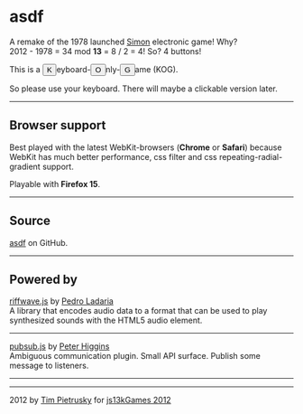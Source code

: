 <h1>asdf</h1>
           
<p>
    A remake of the 1978 launched <a href="http://en.wikipedia.org/wiki/Simon_(game)" target="_blank">Simon</a> electronic game! Why? <br> 2012 - 1978 = 34 mod <b>13</b> = 8 / 2 = 4! So? 4 buttons! 
</p>

<p>
    This is a <button class="key">K</button>eyboard-<button class="key">O</button>nly-<button class="key">G</button>ame (KOG).
</p>

<p>
    So please use your keyboard. There will maybe a clickable version later. 
</p>
<hr>

<h2>Browser support</h2>
<p>
    Best played with the latest WebKit-browsers (<b>Chrome</b> or <b>Safari</b>)
    because WebKit has much better performance, css filter and css repeating-radial-gradient support. 
</p>

<p>
    Playable with <b>Firefox 15</b>.
</p>
<hr>

<h2>Source</h2>
<p>
    <a href="http://codebase.es/riffwave/" target="_blank">asdf</a> on GitHub.
</p>

<hr>

<h2>Powered by</h2>
<p>
    <a href="http://codebase.es/riffwave/" target="_blank">riffwave.js</a> by <a href="http://codebase.es">Pedro Ladaria</a> <br>
    A library that encodes audio data to a format that can be used to play synthesized sounds with the HTML5 audio element.
</p>

<hr>

<p>
    <a href="https://github.com/phiggins42/bloody-jquery-plugins/blob/master/pubsub.js" target="_blank">pubsub.js</a> by <a href="http://higginsforpresident.net/" target="_blank">Peter Higgins</a> <br>
    Ambiguous communication plugin. Small API surface. Publish some message to listeners.
</p>

<hr>
<hr>

<p>
    2012 by <a href="http://timpietrusky.com" target="_blank">Tim Pietrusky</a> for <a href="http://js13kgames.com" target="_blank">js13kGames 2012</a>
</p>
